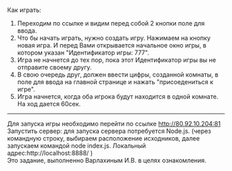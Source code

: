 Как играть:</br>
1. Переходим по ссылке и видим перед собой 2 кнопки поле для ввода.
2. Что бы начать играть, нужно создать игру. Нажимаем на кнопку новая игра. И перед Вами открывается начальное окно игры, в котором указан "Идентификатор игры: 777".
3. Игра не начнется до тех пор, пока этот Идентификатор игры вы не отправите своему другу.
4. В свою очередь друг, должен ввести цифры, созданной комнаты, в поле для ввода на главной странице и нажать "присоедениться к игре".
5. Игра начнется, когда оба игрока будут находится в одной комнате. На ход дается 60сек.
***** 
Для запуска игры необходимо перейти по ссылке http://80.92.10.204:81</br>
Запустить сервер: для запуска сервера потребуется Node.js. (через командную строку, выбираем расположение исходников, далее запускаем командой node index.js. Локальный адрес:http://localhost:8888/ )</br>
Это задание, выполненно Варлахиным И.В. в целях ознакомления.
